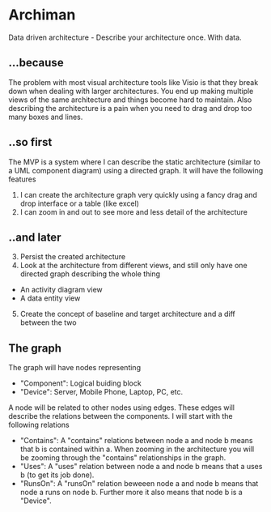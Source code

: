 # Archiman
Data driven architecture - Describe your architecture once. With data.

## ...because
The problem with most visual architecture tools like Visio is that they break down when dealing with larger architectures. You end up making multiple views of the same architecture and things become hard to maintain. Also describing the architecture is a pain when you need to drag and drop too many boxes and lines. 

## ..so first
The MVP is a system where I can describe the static architecture (similar to a UML component diagram) using a directed graph. It will have the following features

1. I can create the architecture graph very quickly using a fancy drag and drop interface or a table (like excel)
2. I can zoom in and out to see more and less detail of the architecture

## ..and later

3. Persist the created architecture
4. Look at the architecture from different views, and still only have one directed graph describing the whole thing
  * An activity diagram view
  * A data entity view
5. Create the concept of baseline and target architecture and a diff between the two
  
## The graph

The graph will have nodes representing

* "Component": Logical buiding block 
* "Device": Server, Mobile Phone, Laptop, PC, etc.

A node will be related to other nodes using edges. These edges will describe the relations between the components. I will start with the following relations

* "Contains": A "contains" relations between node a and node b means that b is contained within a. When zooming in the architecture you will be zooming through the "contains" relationships in the graph.
* "Uses": A "uses" relation between node a and node b means that a uses b (to get its job done). 
* "RunsOn": A "runsOn" relation beweeen node a and node b means that node a runs on node b. Further more it also means that node b is a "Device".


